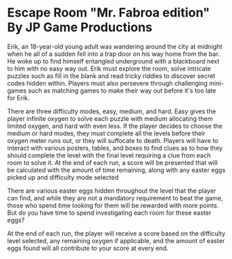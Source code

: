 # Escape Room "Mr. Fabroa edition" By JP Game Productions

Erik, an 18-year-old young adult was wandering around the city at midnight when he all of a sudden fell into a trap door on his way home from the bar. He woke up to find himself entangled underground with a blackboard next to him with no easy way out. Erik must explore the room, solve intricate puzzles such as fill in the blank and read tricky riddles to discover secret codes hidden within. Players must also persevere through challenging mini-games such as matching games to make their way out before it's too late for Erik. 

There are three difficulty modes, easy, medium, and hard. Easy gives the player infinite oxygen to solve each puzzle with medium allocating them limited oxygen, and hard with even less. If the player decides to choose the medium or hard modes, they must complete all the levels before their oxygen meter runs out, or they will suffocate to death. Players will have to interact with various posters, tables, and boxes to find clues as to how they should complete the level with the final level requiring a clue from each room to solve it. At the end of each run, a score will be presented that will be calculated with the amount of time remaining, along with any easter eggs picked up and difficulty mode selected 
    
There are various easter eggs hidden throughout the level that the player can find, and while they are not a mandatory requirement to beat the game, those who spend time looking for them will be rewarded with more points. But do you have time to spend investigating each room for these easter eggs?  

At the end of each run, the player will receive a score based on the difficulty level selected, any remaining oxygen if applicable, and the amount of easter eggs found will all contribute to your score at every end. 